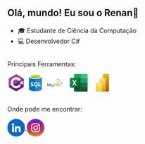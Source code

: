 ## Olá, mundo! Eu sou o Renan👋

- 🎓 Estudante de Ciência da Computação
- 💻 Desenvolvedor C#

## 

Principais Ferramentas:

<div style="display: inline_block">
 <img align="center" alt="C#" height="40" width="40" src="https://github.com/Renan-Guedes/Files/blob/main/tools/c_sharp.png">
 <img align="center" alt="SQL" height="40" width="40" src="https://github.com/Renan-Guedes/Files/blob/main/tools/sql.png">
 <img align="center" alt="MySQL" height="40" width="40" src="https://github.com/Renan-Guedes/Files/blob/main/tools/mysql.jpg">
 <img align="center" alt="Excel" height="40" width="60" src="https://github.com/Renan-Guedes/Files/blob/main/tools/excel.png">
 <img align="center" alt="PowerBI" height="40" width="40" src="https://github.com/Renan-Guedes/Files/blob/main/tools/power_bi.png">
</div>

<br>

Onde pode me encontrar:
<div style="display: inline_block">
  <a href="https://www.linkedin.com/in/renancguedes/" target="_blank">
    <img align="center" alt="" height="40" width="40" src="https://github.com/Renan-Guedes/Files/blob/main/social_icons/linkedin.png">
  </a>
  <a href="https://www.instagram.com/renancguedes/" target="_blank">
    <img align="center" alt="" height="40" width="40" src="https://github.com/Renan-Guedes/Files/blob/main/social_icons/instagram.png">
  </a>
</div>
